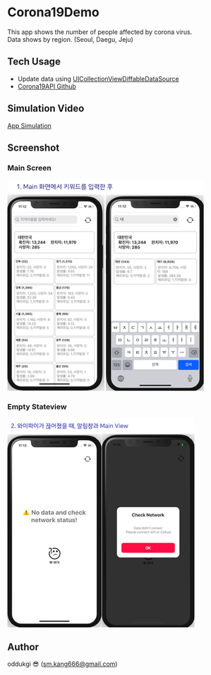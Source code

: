 # Corona19Demo
This app shows the number of people affected by corona virus.</br>
Data shows by region. (Seoul, Daegu, Jeju)

## Tech Usage

- Update data using [UICollectionViewDiffableDataSource](https://developer.apple.com/documentation/uikit/uicollectionviewdiffabledatasource)</br>
- [Corona19API Github](https://github.com/dhlife09/Corona-19-API)

## Simulation Video
[App Simulation](https://drive.google.com/file/d/1Jz53a-gV73GjSad1G9Xif7KJdD4J39GT/view?usp=sharing)

## Screenshot 
### Main Screen
![main.png](img/main.png)

### Empty Stateview
![emptyview.png](img/emptyview.png)



## Author
oddukgi 😎 (sm.kang666@gmail.com)
